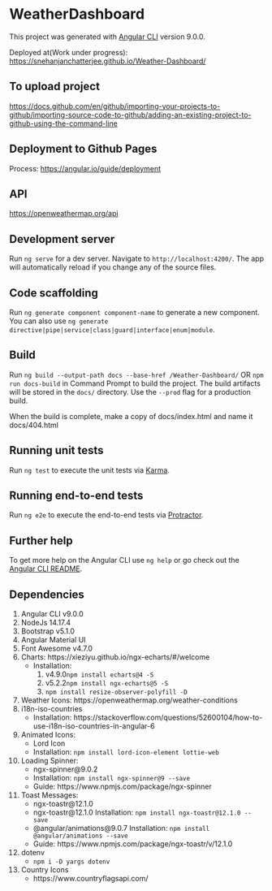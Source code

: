 # WeatherDashboard

This project was generated with [Angular CLI](https://github.com/angular/angular-cli) version 9.0.0.

Deployed at(Work under progress): https://snehanjanchatterjee.github.io/Weather-Dashboard/

## To upload project

https://docs.github.com/en/github/importing-your-projects-to-github/importing-source-code-to-github/adding-an-existing-project-to-github-using-the-command-line

## Deployment to Github Pages

Process: https://angular.io/guide/deployment

## API

https://openweathermap.org/api

## Development server

Run `ng serve` for a dev server. Navigate to `http://localhost:4200/`. The app will automatically reload if you change any of the source files.

## Code scaffolding

Run `ng generate component component-name` to generate a new component. You can also use `ng generate directive|pipe|service|class|guard|interface|enum|module`.

## Build

<!-- Run `ng build` to build the project. The build artifacts will be stored in the `dist/` directory. Use the `--prod` flag for a production build. -->

Run `ng build --output-path docs --base-href /Weather-Dashboard/` OR `npm run docs-build` in Command Prompt to build the project. The build artifacts will be stored in the `docs/` directory. Use the `--prod` flag for a production build.

When the build is complete, make a copy of docs/index.html and name it docs/404.html

## Running unit tests

Run `ng test` to execute the unit tests via [Karma](https://karma-runner.github.io).

## Running end-to-end tests

Run `ng e2e` to execute the end-to-end tests via [Protractor](http://www.protractortest.org/).

## Further help

To get more help on the Angular CLI use `ng help` or go check out the [Angular CLI README](https://github.com/angular/angular-cli/blob/master/README.md).

## Dependencies

<ol>
    <li> Angular CLI v9.0.0 </li>
    <li> NodeJs 14.17.4 </li>
    <li> Bootstrap v5.1.0 </li>
    <li> Angular Material UI </li>
    <li> Font Awesome v4.7.0 </li>
    <li> Charts: https://xieziyu.github.io/ngx-echarts/#/welcome 
        <ul>
            <li>Installation:
                <ol>
                    <li>v4.9.0<code>npm install echarts@4 -S</code></li>
                    <li>v5.2.2<code>npm install ngx-echarts@5 -S</code></li>
                    <li><code>npm install resize-observer-polyfill -D</code></li>
                </ol>
            </li>
        </ul>
    </li>
    <li> Weather Icons: https://openweathermap.org/weather-conditions </li>
    <li> i18n-iso-countries
        <ul>
            <li>Installation: https://stackoverflow.com/questions/52600104/how-to-use-i18n-iso-countries-in-angular-6 </li>
        </ul>
    </li>
    <li> Animated Icons:
        <ul>
            <li>Lord Icon</li>
            <li>Installation: <code>npm install lord-icon-element lottie-web</code>
        </ul>
    </li>
    <li> Loading Spinner:
        <ul>
            <li>ngx-spinner@9.0.2</li>
            <li>Installation: <code>npm install ngx-spinner@9 --save</code>
            <li>Guide: https://www.npmjs.com/package/ngx-spinner
        </ul>
    </li>
    <li> Toast Messages:
        <ul>
            <li>ngx-toastr@12.1.0</li>
            <li>ngx-toastr@12.1.0 Installation: <code>npm install ngx-toastr@12.1.0 --save</code>
            <li>@angular/animations@9.0.7 Installation: <code>npm install @angular/animations --save</code>
            <li>Guide: https://www.npmjs.com/package/ngx-toastr/v/12.1.0
        </ul>
    </li>
    <li> dotenv
        <ul>
            <li><code>npm i -D yargs dotenv</code></li>
        </ul>
    </li>
    <li> Country Icons
        <ul>
            <li>https://www.countryflagsapi.com/</li>
        </ul>
    </li>
</ol>
